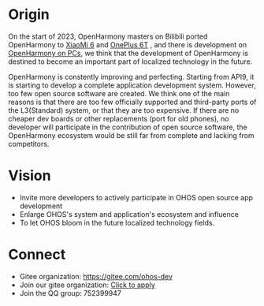 # Origin

On the start of 2023, OpenHarmony masters on Bilibili ported OpenHarmony to [XiaoMi 6](https://space.bilibili.com/1570309) and [OnePlus 6T](https://space.bilibili.com/36549646) , and there is development on [OpenHarmony on PCs](https://www.bilibili.com/video/BV1DM411J7N3), we think that the development of OpenHarmony is destined to become an important part of localized technology in the future.

OpenHarmony is constently improving and perfecting. Starting from API9, it is starting to develop a complete application development system. However, too few open source software are created. We think one of the main reasons is that there are too few officially supported and third-party ports of the L3(Standard) system, or that they are too expensive. If there are no cheaper dev boards or other replacements (port for old phones), no developer will participate in the contribution of open source software, the OpenHarmony ecosystem would be still far from complete and lacking from competitors.

# Vision

- Invite more developers to actively participate in OHOS open source app development
- Enlarge OHOS's system and application's ecosystem and influence
- To let OHOS bloom in the future localized technology fields.

# Connect

- Gitee organization: https://gitee.com/ohos-dev
- Join our gitee organization: [Click to apply](https://gitee.com/organizations/ohos-dev/invite?invite=3e2a7f1abe9d0efa49617d8a852d8f815dc9b8ef3c1ce167cd0adb01a5086426e83dfb7567e372c07e42be1c09b9ee3b)
- Join the QQ group: 752399947
